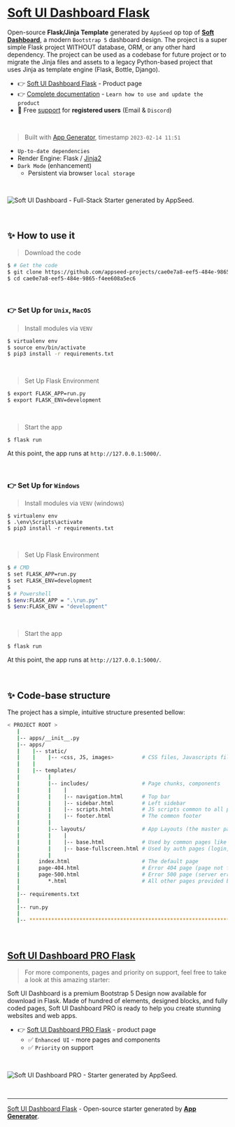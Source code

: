 # [Soft UI Dashboard Flask](https://appseed.us/product/soft-ui-dashboard/flask/)

Open-source **Flask/Jinja Template** generated by `AppSeed` op top of **[Soft Dashboard](https://appseed.us/product/soft-ui-dashboard/flask/)**, a modern `Bootstrap 5` dashboard design. The project is a super simple Flask project WITHOUT database, ORM, or any other hard dependency. The project can be used as a codebase for future project or to migrate the Jinja files and assets to a legacy Python-based project that uses Jinja as template engine (Flask, Bottle, Django).

- 👉 [Soft UI Dashboard Flask](https://appseed.us/product/soft-ui-dashboard/flask/) - Product page
- 👉 [Complete documentation](https://docs.appseed.us/boilerplate-code/boilerplate-jinja) - `Learn how to use and update the product`
- 🚀 Free [support](https://appseed.us/support/) for **registered users** (Email & `Discord`) 

<br />

> Built with [App Generator](https://appseed.us/generator/), timestamp `2023-02-14 11:51`

- `Up-to-date dependencies`
- Render Engine: Flask / [Jinja2](https://jinja.palletsprojects.com/)
- `Dark Mode` (enhancement)
  - Persistent via browser `local storage`

<br />

![Soft UI Dashboard - Full-Stack Starter generated by AppSeed.](https://user-images.githubusercontent.com/51070104/175773323-3345d618-0e78-4c85-83fc-f495dc3f0bb0.png)

<br />





## ✨ How to use it

> Download the code 

```bash
$ # Get the code
$ git clone https://github.com/appseed-projects/cae0e7a8-eef5-484e-9865-f4ee608a5ec6.git
$ cd cae0e7a8-eef5-484e-9865-f4ee608a5ec6
```

<br />

### 👉 Set Up for `Unix`, `MacOS` 

> Install modules via `VENV`  

```bash
$ virtualenv env
$ source env/bin/activate
$ pip3 install -r requirements.txt
```

<br />

> Set Up Flask Environment

```bash
$ export FLASK_APP=run.py
$ export FLASK_ENV=development
```

<br />

> Start the app

```bash
$ flask run
```

At this point, the app runs at `http://127.0.0.1:5000/`. 

<br />

### 👉 Set Up for `Windows` 

> Install modules via `VENV` (windows) 

```
$ virtualenv env
$ .\env\Scripts\activate
$ pip3 install -r requirements.txt
```

<br />

> Set Up Flask Environment

```bash
$ # CMD 
$ set FLASK_APP=run.py
$ set FLASK_ENV=development
$
$ # Powershell
$ $env:FLASK_APP = ".\run.py"
$ $env:FLASK_ENV = "development"
```

<br />

> Start the app

```bash
$ flask run
```

At this point, the app runs at `http://127.0.0.1:5000/`. 

<br />

## ✨ Code-base structure

The project has a simple, intuitive structure presented bellow:

```bash
< PROJECT ROOT >
   |
   |-- apps/__init__.py
   |-- apps/
   |    |-- static/
   |    |    |-- <css, JS, images>         # CSS files, Javascripts files
   |    |
   |    |-- templates/
   |         |
   |         |-- includes/                 # Page chunks, components
   |         |    |
   |         |    |-- navigation.html      # Top bar
   |         |    |-- sidebar.html         # Left sidebar
   |         |    |-- scripts.html         # JS scripts common to all pages
   |         |    |-- footer.html          # The common footer
   |         |
   |         |-- layouts/                  # App Layouts (the master pages)
   |         |    |
   |         |    |-- base.html            # Used by common pages like index, UI
   |         |    |-- base-fullscreen.html # Used by auth pages (login, register)
   |         |
   |      index.html                       # The default page
   |      page-404.html                    # Error 404 page (page not found)
   |      page-500.html                    # Error 500 page (server error)
   |         *.html                        # All other pages provided by the UI Kit
   |
   |-- requirements.txt
   |
   |-- run.py
   |
   |-- ************************************************************************
```

<br />



## [Soft UI Dashboard PRO Flask](https://appseed.us/product/soft-ui-dashboard-pro/flask/)

> For more components, pages and priority on support, feel free to take a look at this amazing starter:

Soft UI Dashboard is a premium Bootstrap 5 Design now available for download in Flask. Made of hundred of elements, designed blocks, and fully coded pages, Soft UI Dashboard PRO is ready to help you create stunning websites and web apps.

- 👉 [Soft UI Dashboard PRO Flask](https://appseed.us/product/soft-ui-dashboard-pro/flask/) - product page
  - ✅ `Enhanced UI` - more pages and components
  - ✅ `Priority` on support

<br >

![Soft UI Dashboard PRO - Starter generated by AppSeed.](https://user-images.githubusercontent.com/51070104/170829870-8acde5af-849a-4878-b833-3be7e67cff2d.png)

<br />

---
[Soft UI Dashboard Flask](https://appseed.us/product/soft-ui-dashboard/flask/) - Open-source starter generated by **[App Generator](https://appseed.us/generator/)**.
